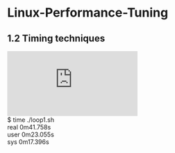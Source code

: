 # Linux-Performance-Tuning
## 1.2 Timing techniques
![loop1.sh](https://github.com/zuFrost/Linux-Performance-Tuning/blob/master/loop1.sh) <br>
\$ time ./loop1.sh <br>
real    0m41.758s <br>
user    0m23.055s <br>
sys     0m17.396s <br>
